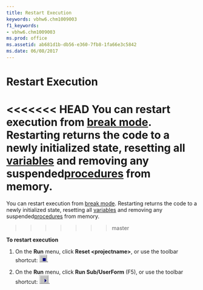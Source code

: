```yaml
---
title: Restart Execution
keywords: vbhw6.chm1009003
f1_keywords:
- vbhw6.chm1009003
ms.prod: office
ms.assetid: ab681d1b-db56-e360-7fb8-1fa66e3c5842
ms.date: 06/08/2017
---
```



# Restart Execution

<<<<<<< HEAD
You can restart execution from [break mode](../Glossary/vbe-glossary.md). Restarting returns the code to a newly initialized state, resetting all [variables](../Glossary/vbe-glossary.md) and removing any suspended[procedures](../Glossary/vbe-glossary.md) from memory.
=======
You can restart execution from [break mode](../Glossary/vbe-glossary.md#break-mode). Restarting returns the code to a newly initialized state, resetting all [variables](../Glossary/vbe-glossary.md#variable) and removing any suspended[procedures](../Glossary/vbe-glossary.md#procedure) from memory.
>>>>>>> master

 **To restart execution**




1. On the  **Run** menu, click **Reset <projectname&gt;**, or use the toolbar shortcut:
![Toolbar button](../../images/tbr_end_ZA01201701.gif).
    
2. On the  **Run** menu, click **Run Sub/UserForm** (F5), or use the toolbar shortcut:
![Toolbar button](../../images/tbr_strt_ZA01201751.gif).
    



